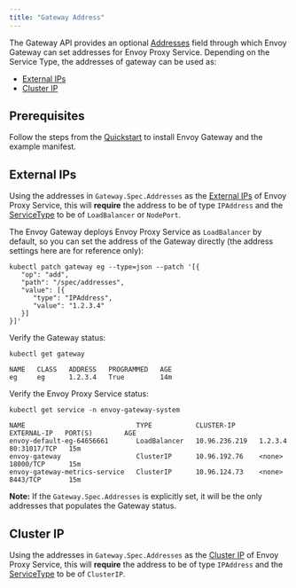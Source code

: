 ```yaml
---
title: "Gateway Address"
---
```


The Gateway API provides an optional [Addresses][] field through which Envoy Gateway can set addresses for Envoy Proxy Service.
Depending on the Service Type, the addresses of gateway can be used as:

- [External IPs](#external-ips)
- [Cluster IP](#cluster-ip)

## Prerequisites

Follow the steps from the [Quickstart](../../quickstart) to install Envoy Gateway and the example manifest.

## External IPs

Using the addresses in `Gateway.Spec.Addresses` as the [External IPs][] of Envoy Proxy Service, 
this will __require__ the address to be of type `IPAddress` and the [ServiceType][] to be of `LoadBalancer` or `NodePort`.

The Envoy Gateway deploys Envoy Proxy Service as `LoadBalancer` by default, 
so you can set the address of the Gateway directly (the address settings here are for reference only):

```shell
kubectl patch gateway eg --type=json --patch '[{
   "op": "add",
   "path": "/spec/addresses",
   "value": [{
      "type": "IPAddress",
      "value": "1.2.3.4"
   }]
}]'
```

Verify the Gateway status:

```shell
kubectl get gateway

NAME   CLASS   ADDRESS   PROGRAMMED   AGE
eg     eg      1.2.3.4   True         14m
```

Verify the Envoy Proxy Service status:

```shell
kubectl get service -n envoy-gateway-system

NAME                            TYPE           CLUSTER-IP      EXTERNAL-IP   PORT(S)        AGE
envoy-default-eg-64656661       LoadBalancer   10.96.236.219   1.2.3.4       80:31017/TCP   15m
envoy-gateway                   ClusterIP      10.96.192.76    <none>        18000/TCP      15m
envoy-gateway-metrics-service   ClusterIP      10.96.124.73    <none>        8443/TCP       15m
```

__Note:__ If the `Gateway.Spec.Addresses` is explicitly set, it will be the only addresses that populates the Gateway status.

## Cluster IP

Using the addresses in `Gateway.Spec.Addresses` as the [Cluster IP][] of Envoy Proxy Service,
this will __require__ the address to be of type `IPAddress` and the [ServiceType][] to be of `ClusterIP`.


[Addresses]: https://gateway-api.sigs.k8s.io/reference/spec/#gateway.networking.k8s.io/v1.GatewayAddress
[External IPs]: https://kubernetes.io/docs/concepts/services-networking/service/#external-ips
[Cluster IP]: https://kubernetes.io/docs/concepts/services-networking/service/#type-clusterip
[ServiceType]: ../../../api/extension_types#servicetype

